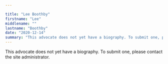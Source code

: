```yaml
---

title: "Lee Boothby"
firstname: "Lee"
middlename: ""
lastname: "Boothby"
date: "2020-12-14"
summary: "This advocate does not yet have a biography. To submit one, please contact the site administrator."
---
```

This advocate does not yet have a biography. To submit one, please contact the site administrator.

